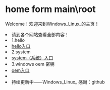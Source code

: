 # home form main\root
Welcome！欢迎来到Windows_Linux_的主页！
<li>请到各个网站查看全部内容！
<li>1.hello   <li><a href="https://windows-linux-bili.github.io/hello/">hello入口</a>
  <li>2.system   <li><a href="https://windows-linux-bili.github.io/system/">system（系统）入口</a>
    <li>3.windows oem 密钥 <li><a href="https://windows-linux-bili.github.io/oem/">oem入口</a>
<li><li>持续更新中——Windows_Linux_ 感谢：github
